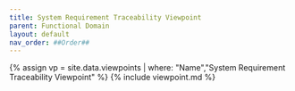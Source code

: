```yaml
---
title: System Requirement Traceability Viewpoint
parent: Functional Domain
layout: default
nav_order: ##Order##
---
```

{% assign vp = site.data.viewpoints | where: "Name","System Requirement Traceability Viewpoint" %}
{% include viewpoint.md %}